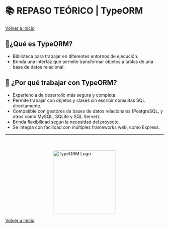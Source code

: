 # 📚 REPASO TEÓRICO | TypeORM

[Volver a Inicio](../../README.md)

## 🎯¿Qué es TypeORM?

- Biblioteca para trabajar en diferentes entornos de ejecución.
- Brinda una interfaz que permite transformar objetos a tablas de una base de datos relacional.

## 🎯 ¿Por qué trabajar con TypeORM?

- Experiencia de desarrollo más segura y completa.
- Permite trabajar con objetos y clases sin escribir consultas SQL directamente.
- Compatible con gestores de bases de datos relacionales (PostgreSQL, y otros como MySQL, SQLite y SQL Server).
- Brinda flexibilidad según la necesidad del proyecto.
- Se integra con facilidad con múltiples frameworks web, como Express.

---

<a href="https://typeorm.io/" target="_blank">
  <img 
    src="https://imgs.search.brave.com/z3hLtXLwSpmLc2_Rt8DcWifKmuE53Ewv0TDOIEl5LMc/rs:fit:860:0:0:0/g:ce/aHR0cHM6Ly9sb2dv/d2lrLmNvbS9jb250/ZW50L3VwbG9hZHMv/aW1hZ2VzL3R5cGVv/cm0taWNvbjE3MjE0/MTkxMjgubG9nb3dp/ay5jb20ud2VicA" 
    style="display: block; margin: auto; width: 200px; margin-top: 50px;" 
    alt="TypeORM Logo"
  />
</a>

[Volver a Inicio](../../README.md)
